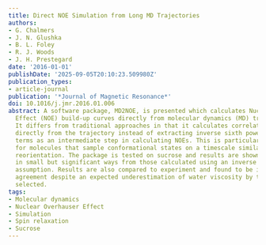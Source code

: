 ```yaml
---
title: Direct NOE Simulation from Long MD Trajectories
authors:
- G. Chalmers
- J. N. Glushka
- B. L. Foley
- R. J. Woods
- J. H. Prestegard
date: '2016-01-01'
publishDate: '2025-09-05T20:10:23.509980Z'
publication_types:
- article-journal
publication: '*Journal of Magnetic Resonance*'
doi: 10.1016/j.jmr.2016.01.006
abstract: A software package, MD2NOE, is presented which calculates Nuclear Overhauser
  Effect (NOE) build-up curves directly from molecular dynamics (MD) trajectories.
  It differs from traditional approaches in that it calculates correlation functions
  directly from the trajectory instead of extracting inverse sixth power distance
  terms as an intermediate step in calculating NOEs. This is particularly important
  for molecules that sample conformational states on a timescale similar to molecular
  reorientation. The package is tested on sucrose and results are shown to differ
  in small but significant ways from those calculated using an inverse sixth power
  assumption. Results are also compared to experiment and found to be in reasonable
  agreement despite an expected underestimation of water viscosity by the water model
  selected.
tags:
- Molecular dynamics
- Nuclear Overhauser Effect
- Simulation
- Spin relaxation
- Sucrose
---
```

